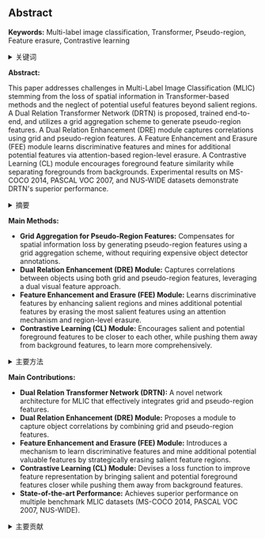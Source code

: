 ## Abstract

**Keywords:** Multi-label image classification, Transformer, Pseudo-region, Feature erasure, Contrastive learning

<details>
    <summary>关键词</summary>
    <ul>
        多标签图像分类, Transformer, 伪区域, 特征擦除, 对比学习
    <ul>
</details>

**Abstract:**

This paper addresses challenges in Multi-Label Image Classification (MLIC) stemming from the loss of spatial information in Transformer-based methods and the neglect of potential useful features beyond salient regions. A Dual Relation Transformer Network (DRTN) is proposed, trained end-to-end, and utilizes a grid aggregation scheme to generate pseudo-region features. A Dual Relation Enhancement (DRE) module captures correlations using grid and pseudo-region features. A Feature Enhancement and Erasure (FEE) module learns discriminative features and mines for additional potential features via attention-based region-level erasure. A Contrastive Learning (CL) module encourages foreground feature similarity while separating foregrounds from backgrounds. Experimental results on MS-COCO 2014, PASCAL VOC 2007, and NUS-WIDE datasets demonstrate DRTN's superior performance.

<details>
    <summary>摘要</summary>
    <ul>
        本文旨在解决多标签图像分类（MLIC）中，基于Transformer的方法中空间信息丢失以及忽略显著区域之外潜在有用特征的问题。提出了一个双重关系Transformer网络（DRTN），该网络以端到端的方式训练，并利用网格聚合方案生成伪区域特征。双重关系增强（DRE）模块使用网格和伪区域特征捕获相关性。特征增强和擦除（FEE）模块学习区分性特征，并通过基于注意力的区域级擦除挖掘额外的潜在特征。对比学习（CL）模块鼓励前景特征相似性，同时将前景与背景分离。在MS-COCO 2014、PASCAL VOC 2007和NUS-WIDE数据集上的实验结果表明，DRTN具有优越的性能。
    <ul>
</details>

**Main Methods:**

*   **Grid Aggregation for Pseudo-Region Features:** Compensates for spatial information loss by generating pseudo-region features using a grid aggregation scheme, without requiring expensive object detector annotations.
*   **Dual Relation Enhancement (DRE) Module:** Captures correlations between objects using both grid and pseudo-region features, leveraging a dual visual feature approach.
*   **Feature Enhancement and Erasure (FEE) Module:** Learns discriminative features by enhancing salient regions and mines additional potential features by erasing the most salient features using an attention mechanism and region-level erasure.
*   **Contrastive Learning (CL) Module:** Encourages salient and potential foreground features to be closer to each other, while pushing them away from background features, to learn more comprehensively.

<details>
    <summary>主要方法</summary>
    <ul>
        <li>**用于伪区域特征的网格聚合：**通过使用网格聚合方案生成伪区域特征，补偿空间信息丢失，而无需昂贵的目标检测器标注。</li>
        <li>**双重关系增强（DRE）模块：**利用网格和伪区域特征，通过双重视觉特征方法捕获对象之间的相关性。</li>
        <li>**特征增强和擦除（FEE）模块：**通过增强显著区域学习区分性特征，并使用注意力机制和区域级擦除，通过擦除最显著的特征挖掘额外的潜在特征。</li>
        <li>**对比学习（CL）模块：**鼓励显著和潜在的前景特征更接近彼此，同时将它们推离背景特征，以更全面地学习。</li>
    <ul>
</details>

**Main Contributions:**

*   **Dual Relation Transformer Network (DRTN):** A novel network architecture for MLIC that effectively integrates grid and pseudo-region features.
*   **Dual Relation Enhancement (DRE) Module:** Proposes a module to capture object correlations by combining grid and pseudo-region features.
*   **Feature Enhancement and Erasure (FEE) Module:** Introduces a mechanism to learn discriminative features and mine additional potential valuable features by strategically erasing salient feature regions.
*   **Contrastive Learning (CL) Module:** Devises a loss function to improve feature representation by bringing salient and potential foreground features closer while pushing them away from background features.
*   **State-of-the-art Performance:** Achieves superior performance on multiple benchmark MLIC datasets (MS-COCO 2014, PASCAL VOC 2007, NUS-WIDE).

<details>
    <summary>主要贡献</summary>
    <ul>
        <li>**双重关系 Transformer 网络（DRTN）：**一种用于 MLIC 的新型网络架构，有效整合了网格和伪区域特征。</li>
        <li>**双重关系增强（DRE）模块：**提出了一个通过结合网格和伪区域特征来捕获对象相关性的模块。</li>
        <li>**特征增强和擦除（FEE）模块：**引入了一种机制，通过策略性地擦除显著特征区域，来学习区分性特征并挖掘额外的潜在价值特征。</li>
        <li>**对比学习（CL）模块：**设计了一种损失函数，通过拉近显著和潜在前景特征的同时将其推离背景特征，从而改善特征表示。</li>
        <li>**最先进的性能：**在多个基准 MLIC 数据集（MS-COCO 2014、PASCAL VOC 2007、NUS-WIDE）上实现了卓越的性能。</li>
    <ul>
</details>
